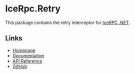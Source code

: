 # IceRpc.Retry

This package contains the retry interceptor for [IceRPC .NET](https://www.nuget.org/packages/IceRpc).

## Links

- [Homepage](https://icerpc.com)
- [Documentation](https://doc.icerpc.com)
- [API Reference](https://api.icerpc.com/csharp/api/IceRpc.Retry.html)
- [GitHub](https://github.com/icerpc/icerpc-csharp)
